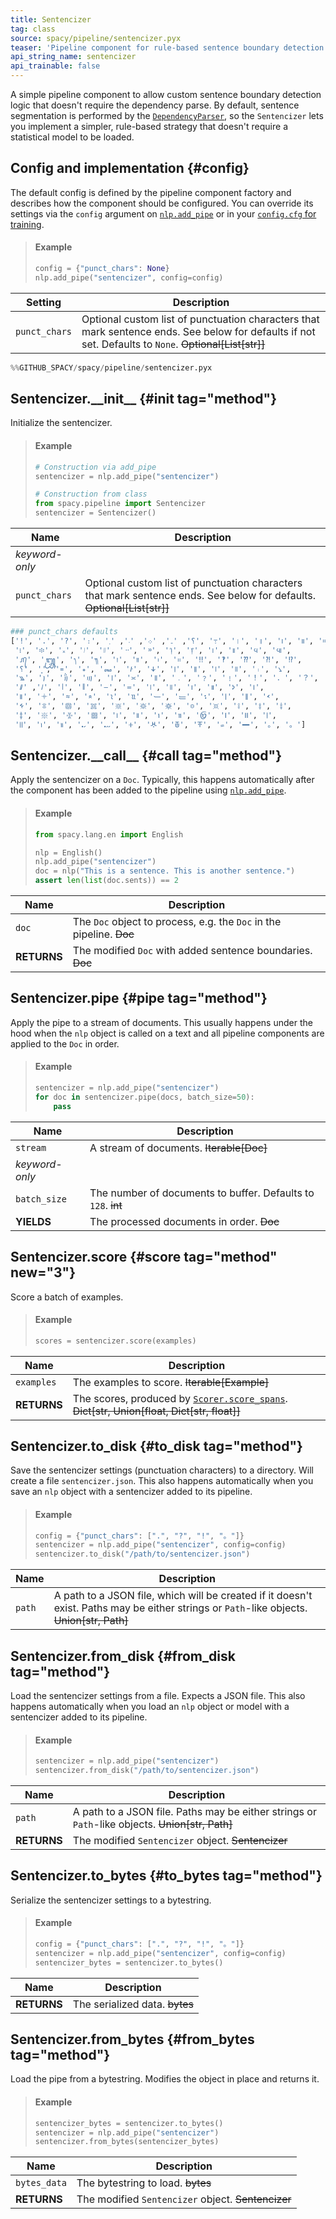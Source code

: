 ```yaml
---
title: Sentencizer
tag: class
source: spacy/pipeline/sentencizer.pyx
teaser: 'Pipeline component for rule-based sentence boundary detection'
api_string_name: sentencizer
api_trainable: false
---
```


A simple pipeline component to allow custom sentence boundary detection logic
that doesn't require the dependency parse. By default, sentence segmentation is
performed by the [`DependencyParser`](/api/dependencyparser), so the
`Sentencizer` lets you implement a simpler, rule-based strategy that doesn't
require a statistical model to be loaded.

## Config and implementation {#config}

The default config is defined by the pipeline component factory and describes
how the component should be configured. You can override its settings via the
`config` argument on [`nlp.add_pipe`](/api/language#add_pipe) or in your
[`config.cfg` for training](/usage/training#config).

> #### Example
>
> ```python
> config = {"punct_chars": None}
> nlp.add_pipe("sentencizer", config=config)
> ```

| Setting       | Description                                                                                                                                            |
| ------------- | ------------------------------------------------------------------------------------------------------------------------------------------------------ |
| `punct_chars` | Optional custom list of punctuation characters that mark sentence ends. See below for defaults if not set. Defaults to `None`. ~~Optional[List[str]]~~ | `None` |

```python
%%GITHUB_SPACY/spacy/pipeline/sentencizer.pyx
```

## Sentencizer.\_\_init\_\_ {#init tag="method"}

Initialize the sentencizer.

> #### Example
>
> ```python
> # Construction via add_pipe
> sentencizer = nlp.add_pipe("sentencizer")
>
> # Construction from class
> from spacy.pipeline import Sentencizer
> sentencizer = Sentencizer()
> ```

| Name           | Description                                                                                                             |
| -------------- | ----------------------------------------------------------------------------------------------------------------------- |
| _keyword-only_ |                                                                                                                         |
| `punct_chars`  | Optional custom list of punctuation characters that mark sentence ends. See below for defaults. ~~Optional[List[str]]~~ |

```python
### punct_chars defaults
['!', '.', '?', '։', '؟', '۔', '܀', '܁', '܂', '߹', '।', '॥', '၊', '။', '።',
 '፧', '፨', '᙮', '᜵', '᜶', '᠃', '᠉', '᥄', '᥅', '᪨', '᪩', '᪪', '᪫',
 '᭚', '᭛', '᭞', '᭟', '᰻', '᰼', '᱾', '᱿', '‼', '‽', '⁇', '⁈', '⁉',
 '⸮', '⸼', '꓿', '꘎', '꘏', '꛳', '꛷', '꡶', '꡷', '꣎', '꣏', '꤯', '꧈',
 '꧉', '꩝', '꩞', '꩟', '꫰', '꫱', '꯫', '﹒', '﹖', '﹗', '！', '．', '？',
 '𐩖', '𐩗', '𑁇', '𑁈', '𑂾', '𑂿', '𑃀', '𑃁', '𑅁', '𑅂', '𑅃', '𑇅',
 '𑇆', '𑇍', '𑇞', '𑇟', '𑈸', '𑈹', '𑈻', '𑈼', '𑊩', '𑑋', '𑑌', '𑗂',
 '𑗃', '𑗉', '𑗊', '𑗋', '𑗌', '𑗍', '𑗎', '𑗏', '𑗐', '𑗑', '𑗒', '𑗓',
 '𑗔', '𑗕', '𑗖', '𑗗', '𑙁', '𑙂', '𑜼', '𑜽', '𑜾', '𑩂', '𑩃', '𑪛',
 '𑪜', '𑱁', '𑱂', '𖩮', '𖩯', '𖫵', '𖬷', '𖬸', '𖭄', '𛲟', '𝪈', '｡', '。']
```

## Sentencizer.\_\_call\_\_ {#call tag="method"}

Apply the sentencizer on a `Doc`. Typically, this happens automatically after
the component has been added to the pipeline using
[`nlp.add_pipe`](/api/language#add_pipe).

> #### Example
>
> ```python
> from spacy.lang.en import English
>
> nlp = English()
> nlp.add_pipe("sentencizer")
> doc = nlp("This is a sentence. This is another sentence.")
> assert len(list(doc.sents)) == 2
> ```

| Name        | Description                                                          |
| ----------- | -------------------------------------------------------------------- |
| `doc`       | The `Doc` object to process, e.g. the `Doc` in the pipeline. ~~Doc~~ |
| **RETURNS** | The modified `Doc` with added sentence boundaries. ~~Doc~~           |

## Sentencizer.pipe {#pipe tag="method"}

Apply the pipe to a stream of documents. This usually happens under the hood
when the `nlp` object is called on a text and all pipeline components are
applied to the `Doc` in order.

> #### Example
>
> ```python
> sentencizer = nlp.add_pipe("sentencizer")
> for doc in sentencizer.pipe(docs, batch_size=50):
>     pass
> ```

| Name           | Description                                                   |
| -------------- | ------------------------------------------------------------- |
| `stream`       | A stream of documents. ~~Iterable[Doc]~~                      |
| _keyword-only_ |                                                               |
| `batch_size`   | The number of documents to buffer. Defaults to `128`. ~~int~~ |
| **YIELDS**     | The processed documents in order. ~~Doc~~                     |

## Sentencizer.score {#score tag="method" new="3"}

Score a batch of examples.

> #### Example
>
> ```python
> scores = sentencizer.score(examples)
> ```

| Name        | Description                                                                                                           |
| ----------- | --------------------------------------------------------------------------------------------------------------------- |
| `examples`  | The examples to score. ~~Iterable[Example]~~                                                                          |
| **RETURNS** | The scores, produced by [`Scorer.score_spans`](/api/scorer#score_spans). ~~Dict[str, Union[float, Dict[str, float]]~~ |

## Sentencizer.to_disk {#to_disk tag="method"}

Save the sentencizer settings (punctuation characters) to a directory. Will
create a file `sentencizer.json`. This also happens automatically when you save
an `nlp` object with a sentencizer added to its pipeline.

> #### Example
>
> ```python
> config = {"punct_chars": [".", "?", "!", "。"]}
> sentencizer = nlp.add_pipe("sentencizer", config=config)
> sentencizer.to_disk("/path/to/sentencizer.json")
> ```

| Name   | Description                                                                                                                                |
| ------ | ------------------------------------------------------------------------------------------------------------------------------------------ |
| `path` | A path to a JSON file, which will be created if it doesn't exist. Paths may be either strings or `Path`-like objects. ~~Union[str, Path]~~ |

## Sentencizer.from_disk {#from_disk tag="method"}

Load the sentencizer settings from a file. Expects a JSON file. This also
happens automatically when you load an `nlp` object or model with a sentencizer
added to its pipeline.

> #### Example
>
> ```python
> sentencizer = nlp.add_pipe("sentencizer")
> sentencizer.from_disk("/path/to/sentencizer.json")
> ```

| Name        | Description                                                                                     |
| ----------- | ----------------------------------------------------------------------------------------------- |
| `path`      | A path to a JSON file. Paths may be either strings or `Path`-like objects. ~~Union[str, Path]~~ |
| **RETURNS** | The modified `Sentencizer` object. ~~Sentencizer~~                                              |

## Sentencizer.to_bytes {#to_bytes tag="method"}

Serialize the sentencizer settings to a bytestring.

> #### Example
>
> ```python
> config = {"punct_chars": [".", "?", "!", "。"]}
> sentencizer = nlp.add_pipe("sentencizer", config=config)
> sentencizer_bytes = sentencizer.to_bytes()
> ```

| Name        | Description                    |
| ----------- | ------------------------------ |
| **RETURNS** | The serialized data. ~~bytes~~ |

## Sentencizer.from_bytes {#from_bytes tag="method"}

Load the pipe from a bytestring. Modifies the object in place and returns it.

> #### Example
>
> ```python
> sentencizer_bytes = sentencizer.to_bytes()
> sentencizer = nlp.add_pipe("sentencizer")
> sentencizer.from_bytes(sentencizer_bytes)
> ```

| Name         | Description                                        |
| ------------ | -------------------------------------------------- |
| `bytes_data` | The bytestring to load. ~~bytes~~                  |
| **RETURNS**  | The modified `Sentencizer` object. ~~Sentencizer~~ |
